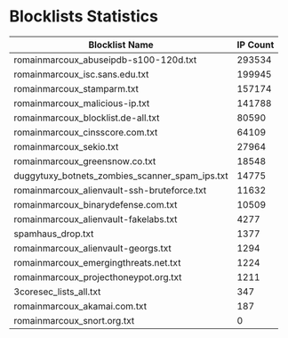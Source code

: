 # Blocklists Statistics
| Blocklist Name | IP Count |
|----|----|
| romainmarcoux_abuseipdb-s100-120d.txt | 293534 |
| romainmarcoux_isc.sans.edu.txt | 199945 |
| romainmarcoux_stamparm.txt | 157174 |
| romainmarcoux_malicious-ip.txt | 141788 |
| romainmarcoux_blocklist.de-all.txt | 80590 |
| romainmarcoux_cinsscore.com.txt | 64109 |
| romainmarcoux_sekio.txt | 27964 |
| romainmarcoux_greensnow.co.txt | 18548 |
| duggytuxy_botnets_zombies_scanner_spam_ips.txt | 14775 |
| romainmarcoux_alienvault-ssh-bruteforce.txt | 11632 |
| romainmarcoux_binarydefense.com.txt | 10509 |
| romainmarcoux_alienvault-fakelabs.txt | 4277 |
| spamhaus_drop.txt | 1377 |
| romainmarcoux_alienvault-georgs.txt | 1294 |
| romainmarcoux_emergingthreats.net.txt | 1224 |
| romainmarcoux_projecthoneypot.org.txt | 1211 |
| 3coresec_lists_all.txt | 347 |
| romainmarcoux_akamai.com.txt | 187 |
| romainmarcoux_snort.org.txt | 0 |
